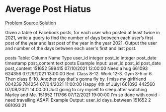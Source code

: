 # Average Post Hiatus

[Problem Source](https://datalemur.com/questions/sql-average-post-hiatus-1)
[Solution](solutions/023_average_post_hiatus.sql)

Given a table of Facebook posts, for each user who posted at least twice in 2021, write a query to find the number of days between each user’s first post of the year and last post of the year in the year 2021. Output the user and number of the days between each user's first and last post.

posts Table:
Column Name Type
user_id integer
post_id integer
post_date timestamp
post_content text
posts Example Input:
user_id post_id post_date post_content
151652 599415 07/10/2021 12:00:00 Need a hug
661093 624356 07/29/2021 13:00:00 Bed. Class 8-12. Work 12-3. Gym 3-5 or 6. Then class 6-10. Another day that's gonna fly by. I miss my girlfriend
004239 784254 07/04/2021 11:00:00 Happy 4th of July!
661093 442560 07/08/2021 14:00:00 Just going to cry myself to sleep after watching Marley and Me.
151652 111766 07/12/2021 19:00:00 I'm so done with covid - need travelling ASAP!
Example Output:
user_id days_between
151652 2
661093 21
